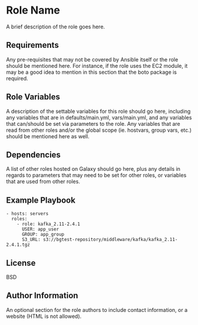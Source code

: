 Role Name
=========

A brief description of the role goes here.

Requirements
------------

Any pre-requisites that may not be covered by Ansible itself or the role should be mentioned here. For instance, if the role uses the EC2 module, it may be a good idea to mention in this section that the boto package is required.

Role Variables
--------------

A description of the settable variables for this role should go here, including any variables that are in defaults/main.yml, vars/main.yml, and any variables that can/should be set via parameters to the role. Any variables that are read from other roles and/or the global scope (ie. hostvars, group vars, etc.) should be mentioned here as well.

Dependencies
------------

A list of other roles hosted on Galaxy should go here, plus any details in regards to parameters that may need to be set for other roles, or variables that are used from other roles.

Example Playbook
----------------


    - hosts: servers
      roles:
        - role: kafka_2.11-2.4.1
          USER: app_user
          GROUP: app_group
          S3_URL: s3://bgtest-repository/middleware/kafka/kafka_2.11-2.4.1.tgz

License
-------

BSD

Author Information
------------------

An optional section for the role authors to include contact information, or a website (HTML is not allowed).
